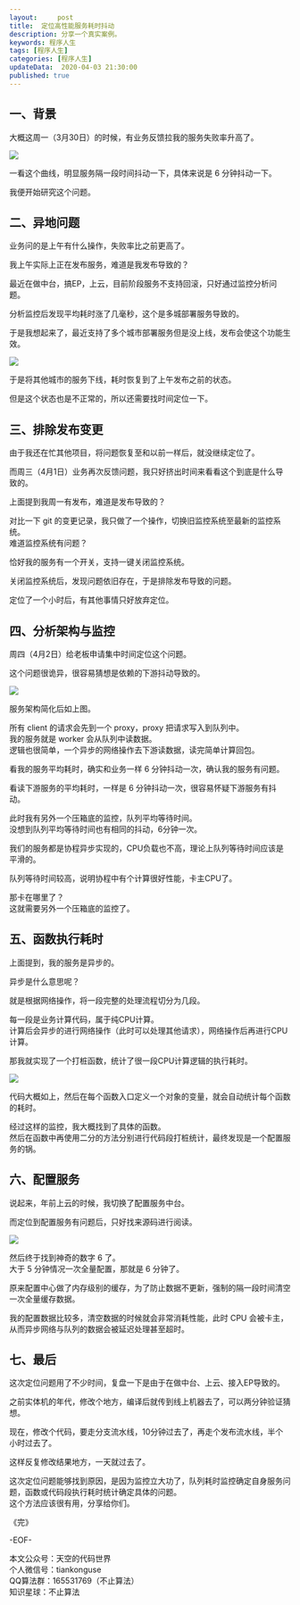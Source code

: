 ```yaml
---   
layout:     post  
title:  定位高性能服务耗时抖动
description: 分享一个真实案例。  
keywords: 程序人生  
tags: [程序人生]    
categories: [程序人生]  
updateData:  2020-04-03 21:30:00  
published: true 
---  
```



## 一、背景  


大概这周一（3月30日）的时候，有业务反馈拉我的服务失败率升高了。  


![](//res2020.tiankonguse.com/images/2020/04/03/001.png)  


一看这个曲线，明显服务隔一段时间抖动一下，具体来说是 6 分钟抖动一下。  


我便开始研究这个问题。   


## 二、异地问题  


业务问的是上午有什么操作，失败率比之前更高了。  


我上午实际上正在发布服务，难道是我发布导致的？  


最近在做中台，搞EP，上云，目前阶段服务不支持回滚，只好通过监控分析问题。  


分析监控后发现平均耗时涨了几毫秒，这个是多城部署服务导致的。  


于是我想起来了，最近支持了多个城市部署服务但是没上线，发布会使这个功能生效。  


![](//res2020.tiankonguse.com/images/2020/04/03/002.png)  


于是将其他城市的服务下线，耗时恢复到了上午发布之前的状态。  


但是这个状态也是不正常的，所以还需要找时间定位一下。  


## 三、排除发布变更  


由于我还在忙其他项目，将问题恢复至和以前一样后，就没继续定位了。  


而周三（4月1日）业务再次反馈问题，我只好挤出时间来看看这个到底是什么导致的。  


上面提到我周一有发布，难道是发布导致的？  


对比一下 git 的变更记录，我只做了一个操作，切换旧监控系统至最新的监控系统。  
难道监控系统有问题？  


恰好我的服务有一个开关，支持一键关闭监控系统。  


关闭监控系统后，发现问题依旧存在，于是排除发布导致的问题。  


定位了一个小时后，有其他事情只好放弃定位。  



## 四、分析架构与监控    


周四（4月2日）给老板申请集中时间定位这个问题。  


这个问题很诡异，很容易猜想是依赖的下游抖动导致的。  


![](//res2020.tiankonguse.com/images/2020/04/03/003.png)  


服务架构简化后如上图。  


所有 client 的请求会先到一个 proxy，proxy 把请求写入到队列中。  
我的服务就是 worker 会从队列中读数据。  
逻辑也很简单，一个异步的网络操作去下游读数据，读完简单计算回包。  


看我的服务平均耗时，确实和业务一样 6 分钟抖动一次，确认我的服务有问题。  


看读下游服务的平均耗时，一样是 6 分钟抖动一次，很容易怀疑下游服务有抖动。  


此时我有另外一个压箱底的监控，队列平均等待时间。  
没想到队列平均等待时间也有相同的抖动，6分钟一次。  


我们的服务都是协程异步实现的，CPU负载也不高，理论上队列等待时间应该是平滑的。  


队列等待时间较高，说明协程中有个计算很好性能，卡主CPU了。  


那卡在哪里了？  
这就需要另外一个压箱底的监控了。  


## 五、函数执行耗时  


上面提到，我的服务是异步的。  


异步是什么意思呢？  


就是根据网络操作，将一段完整的处理流程切分为几段。  


每一段是业务计算代码，属于纯CPU计算。  
计算后会异步的进行网络操作（此时可以处理其他请求），网络操作后再进行CPU计算。  


那我就实现了一个打桩函数，统计了很一段CPU计算逻辑的执行耗时。  


![](//res2020.tiankonguse.com/images/2020/04/03/004.png)  


代码大概如上，然后在每个函数入口定义一个对象的变量，就会自动统计每个函数的耗时。  


经过这样的监控，我大概找到了具体的函数。  
然后在函数中再使用二分的方法分别进行代码段打桩统计，最终发现是一个配置服务的锅。  


## 六、配置服务  


说起来，年前上云的时候，我切换了配置服务中台。  


而定位到配置服务有问题后，只好找来源码进行阅读。  


![](//res2020.tiankonguse.com/images/2020/04/03/005.png)  


然后终于找到神奇的数字 6 了。  
大于 5 分钟情况一次全量配置，那就是 6 分钟了。  


原来配置中心做了内存级别的缓存，为了防止数据不更新，强制的隔一段时间清空一次全量缓存数据。  


我的配置数据比较多，清空数据的时候就会非常消耗性能，此时 CPU 会被卡主，从而异步网络与队列的数据会被延迟处理甚至超时。  


## 七、最后  


这次定位问题用了不少时间，复盘一下是由于在做中台、上云、接入EP导致的。  


之前实体机的年代，修改个地方，编译后就传到线上机器去了，可以两分钟验证猜想。  


现在，修改个代码，要走分支流水线，10分钟过去了，再走个发布流水线，半个小时过去了。  


这样反复修改结果地方，一天就过去了。  


这次定位问题能够找到原因，是因为监控立大功了，队列耗时监控确定自身服务问题，函数或代码段执行耗时统计确定具体的问题。  
这个方法应该很有用，分享给你们。  




《完》


-EOF-  



本文公众号：天空的代码世界  
个人微信号：tiankonguse  
QQ算法群：165531769（不止算法）  
知识星球：不止算法  

